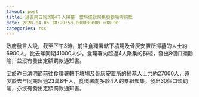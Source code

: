```yaml
---
layout: post
title: 過去兩日約3萬4千人掃墓　當局僅就聚集發勸喻零罰款
date: 2020-04-05 18:29:53.000000000 +08:00
categories: rss
---
```


政府發言人說，截至下午3時，前往食環署轄下墳場及骨灰安置所掃墓的人士約6900人，比去年同期41000人少。食環署向超過4人聚集的群組，發出8個口頭勸喻，並沒有發出定額罰款通知書。

至於昨日清明節前往食環署轄下墳場及骨灰安置所的掃墓人士共約27000人，遠少於去年同期超過23萬8千人，食環署向多於4人的羣組聚集，發出30個口頭勸喻，亦沒有發出定額罰款通知書。
